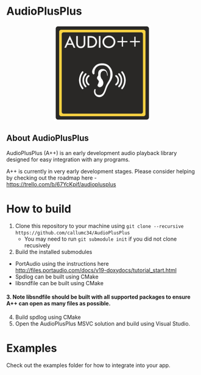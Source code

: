 # AudioPlusPlus

<p align="center">
<img src="logo/logo-big.png" width=50%>
</p>

## About AudioPlusPlus
AudioPlusPlus (A++) is an early development audio playback library designed for easy integration with any programs.

A++ is currently in very early development stages. Please consider helping by checking out the roadmap here - https://trello.com/b/67YcKpif/audioplusplus

# How to build
1. Clone this repository to your machine using `git clone --recursive https://github.com/callumc34/AudioPlusPlus`
    - You may need to run `git submodule init` if you did not clone recusively
2. Build the installed submodules
 - PortAudio using the instructions here http://files.portaudio.com/docs/v19-doxydocs/tutorial_start.html
 - Spdlog can be built using CMake
 - libsndfile can be built using CMake
#### 3. Note libsndfile should be built with all supported packages to ensure A++ can open as many files as possible.
4. Build spdlog using CMake
5. Open the AudioPlusPlus MSVC solution and build using Visual Studio.

# Examples
Check out the examples folder for how to integrate into your app.
